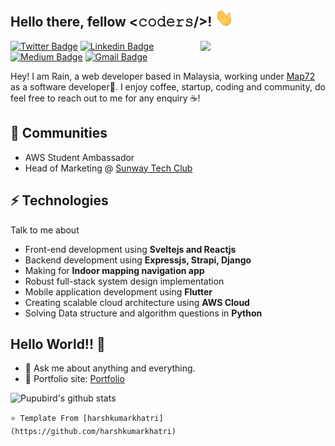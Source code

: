 <h2> Hello there, fellow <𝚌𝚘𝚍𝚎𝚛𝚜/>! <img src="https://raw.githubusercontent.com/ABSphreak/ABSphreak/master/gifs/Hi.gif" width="30px"></h2>

<img align='right' src='https://user-images.githubusercontent.com/5713670/87202985-820dcb80-c2b6-11ea-9f56-7ec461c497c3.gif' width='200"'>

[![Twitter Badge](https://img.shields.io/badge/-@pupubird1-1ca0f1?style=flat-square&labelColor=1ca0f1&logo=twitter&logoColor=white&link=https://twitter.com/pupubird1)](https://twitter.com/pupubird1) [![Linkedin Badge](https://img.shields.io/badge/-rainchai-blue?style=flat-square&logo=Linkedin&logoColor=white&link=https://www.linkedin.com/in/rain-chai-48370318a/)](https://www.linkedin.com/in/rain-chai-48370318a/) [![Medium Badge](https://img.shields.io/badge/-@rainchai4240-03a57a?style=flat-square&labelColor=000000&logo=Medium&link=https://medium.com/@rainchai4240)](https://medium.com/@rainchai4240)
[![Gmail Badge](https://img.shields.io/badge/-rainchai4240@gmail.com-c14438?style=flat-square&logo=Gmail&logoColor=white&link=mailto:rainchai4240@gmail.com)](mailto:rainchai4240@gmail.com)

Hey! I am Rain, a web developer based in Malaysia, working under [Map72](https://github.com/map711) as a software developer🙌. I enjoy coffee, startup, coding and community, do feel free to reach out to me for any enquiry ☕!
## 👯 Communities
* AWS Student Ambassador
* Head of Marketing @ [Sunway Tech Club](https://github.com/sunwaytechclub)
## ⚡ Technologies
Talk to me about
- Front-end development using **Sveltejs and Reactjs**
- Backend development using **Expressjs, Strapi, Django**
- Making for **Indoor mapping navigation app**
- Robust full-stack system design implementation
- Mobile application development using **Flutter**
- Creating scalable cloud architecture using **AWS Cloud**
- Solving Data structure and algorithm questions in **Python**
## Hello World!! 🤔
- 💬 Ask me about anything and everything.
- 🎯 Portfolio site: [Portfolio](https://pupubird.com)

![Pupubird's github stats](https://github-readme-stats.vercel.app/api?username=pupubird&hide=["issues"]&show_icons=true)

```⭐️ Template From [harshkumarkhatri](https://github.com/harshkumarkhatri)```

